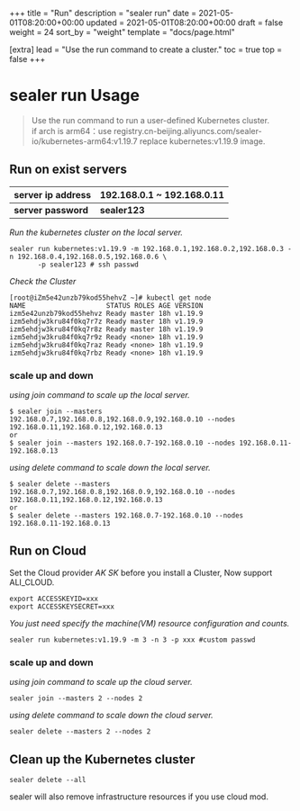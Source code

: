 +++
title = "Run"
description = "sealer run"
date = 2021-05-01T08:20:00+00:00
updated = 2021-05-01T08:20:00+00:00
draft = false
weight = 24
sort_by = "weight"
template = "docs/page.html"

[extra]
lead = "Use the run command to create a cluster."
toc = true
top = false
+++

# sealer run Usage

> Use the run command to run a user-defined Kubernetes cluster. \
>if arch is arm64：use registry.cn-beijing.aliyuncs.com/sealer-io/kubernetes-arm64:v1.19.7 replace kubernetes:v1.19.9 image.

## Run on exist servers

server ip address| 192.168.0.1 ~ 192.168.0.11
---|---
**server password**  | **sealer123**

*Run the kubernetes cluster on the local server.*

```shell
sealer run kubernetes:v1.19.9 -m 192.168.0.1,192.168.0.2,192.168.0.3 -n 192.168.0.4,192.168.0.5,192.168.0.6 \
       -p sealer123 # ssh passwd
```

*Check the Cluster*

```shell script
[root@iZm5e42unzb79kod55hehvZ ~]# kubectl get node
NAME                    STATUS ROLES AGE VERSION
izm5e42unzb79kod55hehvz Ready master 18h v1.19.9
izm5ehdjw3kru84f0kq7r7z Ready master 18h v1.19.9
izm5ehdjw3kru84f0kq7r8z Ready master 18h v1.19.9
izm5ehdjw3kru84f0kq7r9z Ready <none> 18h v1.19.9
izm5ehdjw3kru84f0kq7raz Ready <none> 18h v1.19.9
izm5ehdjw3kru84f0kq7rbz Ready <none> 18h v1.19.9
```

### scale up and down

*using join command to scale up the local server.*

```shell script
$ sealer join --masters 192.168.0.7,192.168.0.8,192.168.0.9,192.168.0.10 --nodes 192.168.0.11,192.168.0.12,192.168.0.13
or
$ sealer join --masters 192.168.0.7-192.168.0.10 --nodes 192.168.0.11-192.168.0.13
```

*using delete command to scale down the local server.*

```shell
$ sealer delete --masters 192.168.0.7,192.168.0.8,192.168.0.9,192.168.0.10 --nodes 192.168.0.11,192.168.0.12,192.168.0.13
or
$ sealer delete --masters 192.168.0.7-192.168.0.10 --nodes 192.168.0.11-192.168.0.13
```

## Run on Cloud

Set the Cloud provider *AK SK* before you install a Cluster, Now support ALI_CLOUD.

```shell script
export ACCESSKEYID=xxx
export ACCESSKEYSECRET=xxx
```

*You just need specify the machine(VM) resource configuration and counts.*

```shell
sealer run kubernetes:v1.19.9 -m 3 -n 3 -p xxx #custom passwd
```

### scale up and down

*using join command to scale up the cloud server.*

```shell script
sealer join --masters 2 --nodes 2
```

*using delete command to scale down the cloud server.*

```shell
sealer delete --masters 2 --nodes 2
```

## Clean up the Kubernetes cluster

```shell
sealer delete --all
```

sealer will also remove infrastructure resources if you use cloud mod.